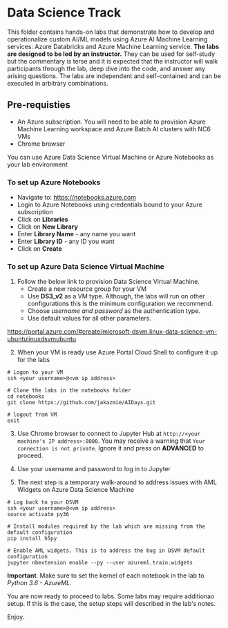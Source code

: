 # Data Science Track

This folder contains hands-on labs that demonstrate how to develop and operationalize custom AI/ML models using Azure AI Machine Learning services: Azure Databricks and Azure Machine Learning service. **The labs are designed to be led by an instructor.**  They can be used for self-study but the commentary is terse and it is expected
that the instructor will walk participants through the lab, deep dive into the code, and answer any arising questions. The labs are independent and self-contained and can be executed in arbitrary combinations. 


## Pre-requisties

- An Azure subscription. You will need to be able to provision Azure Machine Learning workspace and Azure Batch AI clusters with NC6 VMs
- Chrome browser

You can use Azure Data Science Virtual Machine or Azure Notebooks as your lab environment


### To set up Azure Notebooks

* Navigate to: https://notebooks.azure.com
* Login to Azure Notebooks using credentials bound to your Azure subscription
* Click on **Libraries**
* Click on **New Library**
* Enter **Library Name** - any name you want
* Enter **Library ID** - any ID you want
* Click on **Create**



### To set up Azure Data Science Virtual Machine

1. Follow the below link to provision Data Science Virtual Machine. 
   - Create a new resource group for your VM
   - Use **DS3_v2** as a VM type. Although, the labs will run on other configurations this is the minimum configuration we recommend. 
   - Choose *username and password* as the authentication type. 
   - Use default values for all other parameters.

 https://portal.azure.com/#create/microsoft-dsvm.linux-data-science-vm-ubuntulinuxdsvmubuntu

2. When your VM is ready use Azure Portal Cloud Shell to configure it up for the labs

```
# Logon to your VM
ssh <your username>@<vm ip address>

# Clone the labs in the notebooks folder
cd notebooks
git clone https://github.com/jakazmie/AIDays.git

# logout from VM
exit
```

3. Use Chrome browser to connect to Jupyter Hub at `http://<your machine's IP address>:8000`. You may receive a warning that `Your connection is not private`. Ignore it and press on **ADVANCED** to proceed.

3. Use your username and password to log in to Jupyter

4. The next step is a temporary walk-around to address issues with AML Widgets on Azure Data Science Machine
```
# Log back to your DSVM
ssh <your username>@<vm ip address>
source activate py36

# Install modules required by the lab which are missing from the default configuration
pip install h5py

# Enable AML widgets. This is to address the bug in DSVM default configuration
jupyter nbextension enable --py --user azureml.train.widgets
```



**Important**. Make sure to set the kernel of each notebook in the lab to *Python 3.6 - AzureML*.



You are now ready to proceed to labs. Some labs may require additionao setup. If this is the case, the setup steps will described in the lab's notes.

Enjoy.
